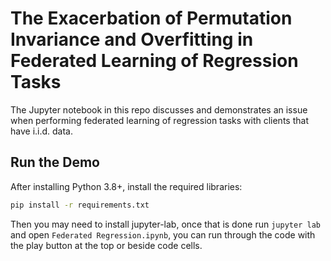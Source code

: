 # The Exacerbation of Permutation Invariance and Overfitting in Federated Learning of Regression Tasks

The Jupyter notebook in this repo discusses and demonstrates an issue when performing federated learning
of regression tasks with clients that have i.i.d. data.


## Run the Demo

After installing Python 3.8+, install the required libraries:

```sh
pip install -r requirements.txt
```

Then you may need to install jupyter-lab, once that is done run `jupyter lab` and open `Federated Regression.ipynb`, you can run
through the code with the play button at the top or beside code cells.